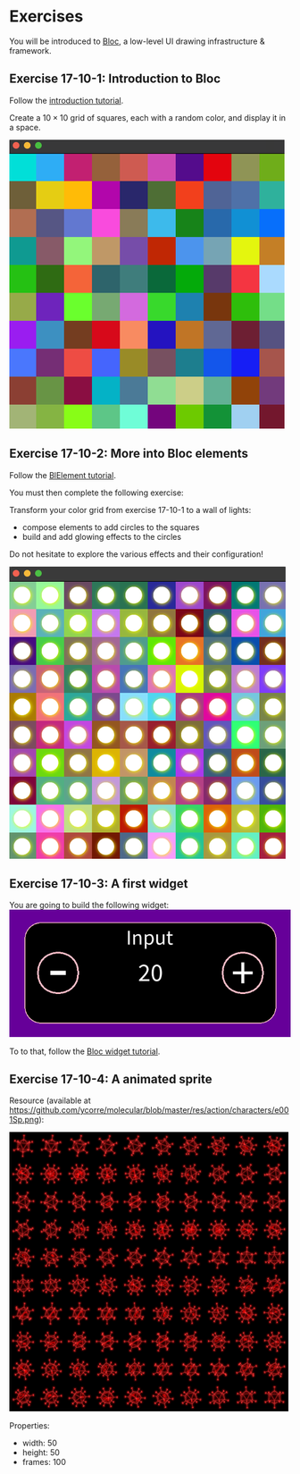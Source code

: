 # Exercises

You will be introduced to [Bloc](https://github.com/pharo-graphics/Bloc), a low-level UI drawing infrastructure & framework.

## Exercise 17-10-1: Introduction to Bloc

Follow the [introduction tutorial](/4%20-%20Additional%20resources/bloc/bloc-introduction.md).

Create a $10\times10$ grid of squares, each with a random color, and display it in a space.

![Creating a grid of elements.](/4%20-%20Additional%20resources/bloc/figures/elementsGrid.png)

## Exercise 17-10-2: More into Bloc elements

Follow the [BlElement tutorial](/4%20-%20Additional%20resources/bloc/bloc-bl-elements.md).

You must then complete the following exercise: 

Transform your color grid from exercise 17-10-1 to a wall of lights:
- compose elements to add circles to the squares
- build and add glowing effects to the circles

Do not hesitate to explore the various effects and their configuration!

![Creating a grid of elements.](/4%20-%20Additional%20resources/bloc/figures/elementsGridLights.png)

## Exercise 17-10-3: A first widget
You are going to build the following widget: 
![An integer input widget.](/4%20-%20Additional%20resources/bloc/figures/input.png)

To to that, follow the [Bloc widget tutorial](/4%20-%20Additional%20resources/bloc/bloc-widget-tutorial.md).

## Exercise 17-10-4: A animated sprite
Resource (available at https://github.com/ycorre/molecular/blob/master/res/action/characters/e001Sp.png): 

![a 100x100 sprite example](https://github.com/ycorre/molecular/blob/master/res/action/characters/e001Sp.png)

Properties: 
- width: 50
- height: 50
- frames: 100
